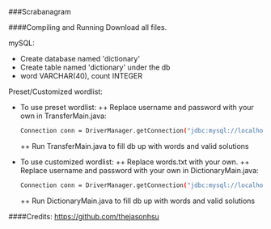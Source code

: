 ###Scrabanagram

####Compiling and Running
Download all files.

mySQL:
  + Create database named 'dictionary'
  + Create table named 'dictionary' under the db
  + word VARCHAR(40), count INTEGER

Preset/Customized wordlist:
  + To use preset wordlist:
    ++ Replace username and password with your own in TransferMain.java:
    ```bash
    Connection conn = DriverManager.getConnection("jdbc:mysql://localhost/" + DATABASE_NAME, "username", "password");
    ```
    ++ Run TransferMain.java to fill db up with words and valid solutions

  + To use customized wordlist:
    ++ Replace words.txt with your own.
    ++ Replace username and password with your own in DictionaryMain.java:
    ```bash
    Connection conn = DriverManager.getConnection("jdbc:mysql://localhost/" + DATABASE_NAME, "username", "password");
    ```
    ++ Run DictionaryMain.java to fill db up with words and valid solutions

####Credits:
https://github.com/thejasonhsu
